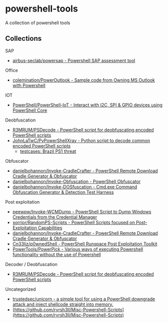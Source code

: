 # powershell-tools

A collection of powershell tools

## Collections

SAP

* [airbus-seclab/powersap - Powershell SAP assessment tool](https://github.com/airbus-seclab/powersap)

Office

* [colemination/PowerOutlook - Sample code from Owning MS Outlook with Powershell](https://github.com/colemination/PowerOutlook)

IOT

* [PowerShell/PowerShell-IoT - Interact with I2C, SPI & GPIO devices using PowerShell Core](https://github.com/PowerShell/PowerShell-IoT)

Deobfuscation

* [R3MRUM/PSDecode - PowerShell script for deobfuscating encoded PowerShell scripts](https://github.com/R3MRUM/PSDecode)
* [JohnLaTwC/PyPowerShellXray - Python script to decode common encoded PowerShell scripts](https://github.com/JohnLaTwC/PyPowerShellXray)
  * [testcases: Brazil PS1 threat](https://gist.github.com/JohnLaTwC/0742432fad30cd00ccb4ae742a703e3e)

Obfuscator

* [danielbohannon/Invoke-CradleCrafter - PowerShell Remote Download Cradle Generator & Obfuscator](https://github.com/danielbohannon/Invoke-CradleCrafter)
* [danielbohannon/Invoke-Obfuscation - PowerShell Obfuscator](https://github.com/danielbohannon/Invoke-Obfuscation)
* [danielbohannon/Invoke-DOSfuscation - Cmd.exe Command Obfuscation Generator & Detection Test Harness](https://github.com/danielbohannon/Invoke-DOSfuscation)

Post exploitation

* [peewpw/Invoke-WCMDump - PowerShell Script to Dump Windows Credentials from the Credential Manager](https://github.com/peewpw/Invoke-WCMDump)
* [xorrior/RandomPS-Scripts - PowerShell Scripts focused on Post-Exploitation Capabilities](https://github.com/xorrior/RandomPS-Scripts)
* [danielbohannon/Invoke-CradleCrafter - PowerShell Remote Download Cradle Generator & Obfuscator](https://github.com/danielbohannon/Invoke-CradleCrafter)
* [Cn33liz/p0wnedShell - PowerShell Runspace Post Exploitation Toolkit](https://github.com/Cn33liz/p0wnedShell)
* [PowerTools/PowerPick - Various ways of executing Powershell functionality without the use of Powershell](https://github.com/PowerShellEmpire/PowerTools/tree/master/PowerPick)

Decoder / Deobfuscation

* [R3MRUM/PSDecode - PowerShell script for deobfuscating encoded PowerShell scripts](https://github.com/R3MRUM/PSDecode)

Uncategorized

* [trustedsec/unicorn - a simple tool for using a PowerShell downgrade attack and inject shellcode straight into memory.](https://github.com/trustedsec/unicorn)
* [https://github.com/rvrsh3ll/Misc-Powershell-Scripts](https://github.com/rvrsh3ll/Misc-Powershell-Scripts)


